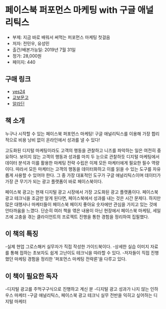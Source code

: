 # 페이스북 퍼포먼스 마케팅 with 구글 애널리틱스

- 부제: 지금 바로 배워서 써먹는 퍼포먼스 마케팅 첫걸음
- 저자: 전민우, 유성민
- 출간/배본가능일: 2019년 7월 31일
- 정가: 28,000원
- 페이지: 440

## 구매 링크

- [yes24](http://www.yes24.com/Product/Goods/76892951)
- [교보문고](http://www.kyobobook.co.kr/product/detailViewKor.laf?ejkGb=KOR&mallGb=KOR&barcode=9791190014380&orderClick=LEa&Kc=)
- [알라딘](http://aladin.kr/p/QLKCK)



## 책 소개

누구나 시작할 수 있는 페이스북 퍼포먼스 마케팅!
구글 애널리틱스를 이용해 가장 합리적으로 비용 낭비 없이
온라인에서 성과를 낼 수 있다!

고도화된 디지털 마케팅이라도 고객의 행동을 관찰하고 니즈를 파악하는 일은 여전히 중요하다.
보이지 않는 고객의 행동과 성과를 마치 두 눈으로 관찰하듯 디지털 마케팅에서 데이터 분석과 이를 활용한 마케팅 전략 수립은 이제 모든 마케터에게 필요한 필수 역량이다.
따라서 모든 마케터는 고객의 행동을 데이터화하고 이를 읽을 수 있는 도구를 자유롭게 사용할 수 있어야 한다. 그 중 가장 대표적인 도구가 구글 애널리틱스이며 데이터가 가장 큰 무기가 되는 광고 플랫폼이 바로 페이스북이다.

페이스북 광고는 현재 디지털 광고 시장에서 가장 고도화된 광고 플랫폼이다.
페이스북 광고 테크닉을 조금만 알게 된다면, 페이스북에서 성과를 내는 것은 시간 문제다.
하지만 많은 대행사나 마케터들이 페이스북 페이지 좋아요 숫자에만 관심을 가지고 있는 것에 안타까움을 느꼈다.
단순히 여러 책을 엮은 내용이 아닌 현장에서 페이스북 마케팅, 세일즈에 고충을 겪는 클라이언트의 프로젝트 진행을 통한 경험을 정리하여 집필했다.

## 이 책의 특징

-실제 현업 그로스해커 실무자가 직접 작성한 가이드북이다.
-상세한 실습 이미지 자료를 통해 접하는 초보자도 쉽게 고난이도 테크닉을 따라할 수 있다.
-저자들이 직접 진행했던 마케팅 경험을 정리한 '퍼포먼스 마케팅 전략론'을 다루고 있다.

## 이 책이 필요한 독자
-디지털 광고를 주먹구구식으로 진행하고 계신 분
-디지털 광고 성과가 나지 않는 인하우스 마케터
-구글 애널리틱스, 페이스북 광고 테크닉 실무 전반을 익히고 싶어하는 디지털 마케터
